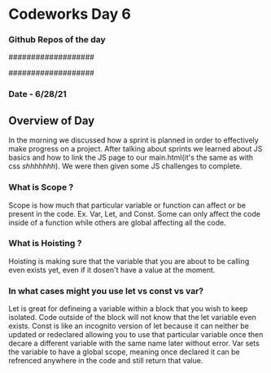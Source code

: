 # Codeworks Day 6
### Github Repos of the day

###################



###################

### Date - 6/28/21


## Overview of Day

In the morning we discussed how a sprint is planned in order to effectively make progress on a project. After talking about sprints we learned about JS basics and how to link the JS page to our main.html(it's the same as with css *shhhhhhh*). We were then given some JS challenges to complete.

### What is Scope ?
Scope is how much that particular variable or function can affect or be present in the code. Ex. Var, Let, and Const.
Some can only affect the code inside of a function while others are global affecting all the code.

### What is Hoisting ?
Hoisting is making sure that the variable that you are about to be calling even exists yet, even if it dosen't have a value at the moment.

### In what cases might you use let vs const vs var?

Let is great for defineing a variable within a block that you wish to keep isolated. Code outside of the block will not know that the let variable even exists. Const is like an incognito version of let because it can neither be updated or redeclared allowing you to use that particular variable once then decare a different variable with the same name later without error. Var sets the variable to have a global scope, meaning once declared it can be refrenced anywhere in the code and still return that value.